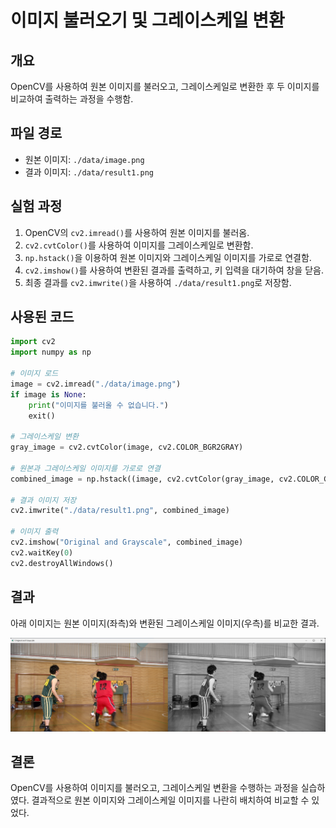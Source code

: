 # 이미지 불러오기 및 그레이스케일 변환

## 개요
OpenCV를 사용하여 원본 이미지를 불러오고, 그레이스케일로 변환한 후 두 이미지를 비교하여 출력하는 과정을 수행함.

## 파일 경로
- 원본 이미지: `./data/image.png`
- 결과 이미지: `./data/result1.png`

## 실험 과정
1. OpenCV의 `cv2.imread()`를 사용하여 원본 이미지를 불러옴.
2. `cv2.cvtColor()`를 사용하여 이미지를 그레이스케일로 변환함.
3. `np.hstack()`을 이용하여 원본 이미지와 그레이스케일 이미지를 가로로 연결함.
4. `cv2.imshow()`를 사용하여 변환된 결과를 출력하고, 키 입력을 대기하여 창을 닫음.
5. 최종 결과를 `cv2.imwrite()`을 사용하여 `./data/result1.png`로 저장함.

## 사용된 코드
```python
import cv2
import numpy as np

# 이미지 로드
image = cv2.imread("./data/image.png")
if image is None:
    print("이미지를 불러올 수 없습니다.")
    exit()

# 그레이스케일 변환
gray_image = cv2.cvtColor(image, cv2.COLOR_BGR2GRAY)

# 원본과 그레이스케일 이미지를 가로로 연결
combined_image = np.hstack((image, cv2.cvtColor(gray_image, cv2.COLOR_GRAY2BGR)))

# 결과 이미지 저장
cv2.imwrite("./data/result1.png", combined_image)

# 이미지 출력
cv2.imshow("Original and Grayscale", combined_image)
cv2.waitKey(0)
cv2.destroyAllWindows()
```

## 결과
아래 이미지는 원본 이미지(좌측)와 변환된 그레이스케일 이미지(우측)를 비교한 결과.

![결과 이미지](./data/result1.png)

## 결론
OpenCV를 사용하여 이미지를 불러오고, 그레이스케일 변환을 수행하는 과정을 실습하였다. 결과적으로 원본 이미지와 그레이스케일 이미지를 나란히 배치하여 비교할 수 있었다.

